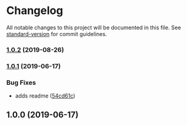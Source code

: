 # Changelog

All notable changes to this project will be documented in this file. See [standard-version](https://github.com/conventional-changelog/standard-version) for commit guidelines.

### [1.0.2](https://gitlab.com/spartanbio-ux/stylelint-config/compare/v1.0.1...v1.0.2) (2019-08-26)

### [1.0.1](https://gitlab.com/spartanbio-ux/stylelint-config/compare/v1.0.0...v1.0.1) (2019-06-17)


### Bug Fixes

* adds readme ([54cd61c](https://gitlab.com/spartanbio-ux/stylelint-config/commit/54cd61c))



## 1.0.0 (2019-06-17)
